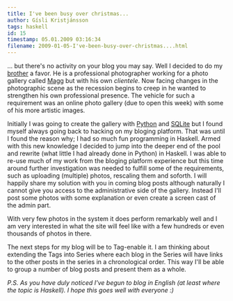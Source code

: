 ```yaml
---
title: I've been busy over christmas...
author: Gísli Kristjánsson
tags: haskell
id: 15
timestamp: 05.01.2009 03:16:34
filename: 2009-01-05-I've-been-busy-over-christmas....html
---
```


<p>... but there's no activity on your blog you may say. Well I decided to do my <a href="http://baldurkristjans.is/">brother</a> a favor. He is a professional photographer working for a photo gallery called <a href="http://magg.is/">Magg</a> but with his own <em>clientele</em>. Now facing changes in the photographic scene as the recession begins to creep in he wanted to strengthen his own professional presence. The vehicle for such a requirement was an online photo gallery (due to open this week) with some of his more artistic images.</p>
<p>Initially I was going to create the gallery with <a href="http://python.org/">Python</a> and <a href="http://sqlite.org/">SQLite</a> but I found myself always going back to hacking on my bloging platform. That was until I found the reason why; I had so much fun programming in Haskell. Armed with this new knowledge I decided to jump into the deeper end of the pool and rewrite (what little I had already done in Python) in Haskell. I was able to re-use much of my work from the bloging platform experience but this time around further investigation was needed to fulfill some of the requirements, such as uploading (multiple) photos, rescaling them and soforth. I will happily share my solution with you in coming blog posts although naturally I cannot give you access to the administrative side of the gallery. Instead I'll post some photos with some explanation or even create a screen cast of the admin part.</p>
<p>With very few photos in the system it does perform remarkably well and I am very interested in what the site will feel like with a few hundreds or even thousands of photos in there.</p>
<p>The next steps for my blog will be to Tag-enable it. I am thinking about extending the Tags into Series where each blog in the Series will have links to the other posts in the series in a chronological order. This way I'll be able to group a number of blog posts and present them as a whole.</p>
<p><em>P.S. As you have duly noticed I've begun to blog in English (at least where the topic is Haskell). I hope this goes well with everyone :)</em></p>



